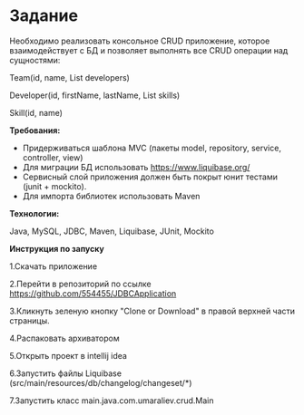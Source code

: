 ﻿# Задание
 Необходимо реализовать консольное CRUD приложение, которое взаимодействует с БД и позволяет выполнять все CRUD операции над сущностями:
 
Team(id, name, List<Developer> developers)
 
Developer(id, firstName, lastName, List<Skill> skills)
 
Skill(id, name)
   
**Требования:**
 
 - Придерживаться шаблона MVC (пакеты model, repository, service, controller, view)
 - Для миграции БД использовать https://www.liquibase.org/
 - Сервисный слой приложения должен быть покрыт юнит тестами (junit + mockito).
 - Для импорта библиотек использовать Maven

 
**Технологии:**
 
 Java, MySQL, JDBC, Maven, Liquibase, JUnit, Mockito

 **Инструкция по запуску**
 
1.Скачать приложение

2.Перейти в репозиторий по ссылке https://github.com/554455/JDBCApplication

3.Кликнуть зеленую кнопку "Clone or Download" в правой верхней части страницы.

4.Распаковать архиватором

5.Открыть проект в intellij idea
 
6.Запустить файлы Liquibase (src/main/resources/db/changelog/changeset/*)

7.Запустить класс main.java.com.umaraliev.crud.Main
